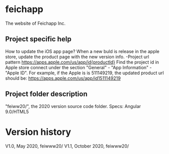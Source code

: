 # feichapp
The website of Feichapp Inc. 

## Project specific help

How to update the iOS app page?
When a new buld is release in the apple store, update the product page with the new version info.
-Project url pattern
https://apps.apple.com/us/app/id{productId}
Find the project id in Apple store connect under the section "General" - "App Information" - "Apple ID". 
For example, if the Apple is is 511149219, the updated product url should be:
https://apps.apple.com/us/app/id1511149219

## Project folder description
"feiww20/", the 2020 version source code folder.  Specs:
Angular 9.0/HTML5

# Version history
V1.0, May 2020, feiwww20/
V1.1, October 2020, feiwww20/
